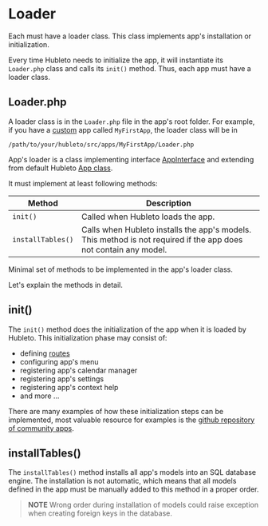 # Loader

Each must have a loader class. This class implements app's installation or initialization.

Every time Hubleto needs to initialize the app, it will instantiate its `Loader.php` class and calls its `init()` method. Thus, each app must have a loader class.

## Loader.php

A loader class is in the `Loader.php` file in the app's root folder. For example, if you have a [custom](types) app called `MyFirstApp`, the loader class will be in

```
/path/to/your/hubleto/src/apps/MyFirstApp/Loader.php
```

App's loader is a class implementing interface [AppInterface](https://github.com/hubleto/framework/blob/main/src/Interfaces/AppInterface.php) and extending from default Hubleto [App class](https://github.com/hubleto/erp/blob/main/src/App.php).

It must implement at least following methods:

| Method            | Description                                                                                                      |
| ----------------- | ---------------------------------------------------------------------------------------------------------------- |
| `init()`          | Called when Hubleto loads the app.                                                                               |
| `installTables()` | Calls when Hubleto installs the app's models. This method is not required if the app does not contain any model. |
Minimal set of methods to be implemented in the app's loader class.

Let's explain the methods in detail.

## init()

The `init()` method does the initialization of the app when it is loaded by Hubleto. This initialization phase may consist of:

  * defining [routes](../routing)
  * configuring app's menu
  * registering app's calendar manager
  * registering app's settings
  * registering app's context help
  * and more ...

There are many examples of how these initialization steps can be implemented, most valuable resource for examples is the [github repository of community apps](https://github.com/hubleto/erp/apps).

## installTables()

The `installTables()` method installs all app's models into an SQL database engine. The installation is not automatic, which means that all models defined in the app must be manually added to this method in a proper order.

> **NOTE** Wrong order during installation of models could raise exception when creating foreign keys in the database.
